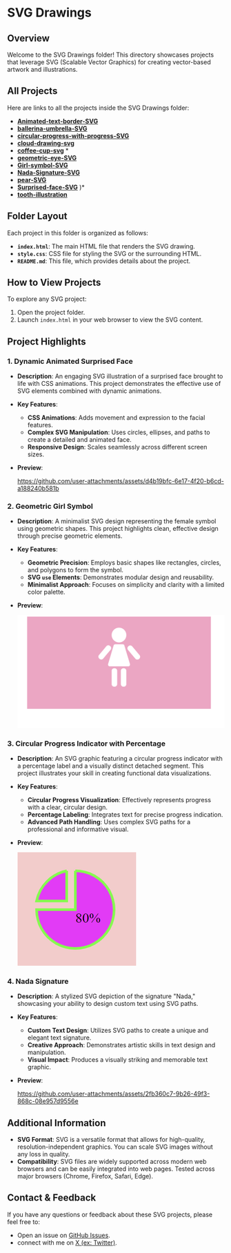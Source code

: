 # SVG Drawings

## Overview

Welcome to the SVG Drawings folder! This directory showcases projects that leverage SVG (Scalable Vector Graphics) for creating vector-based artwork and illustrations.

## All Projects
Here are links to all the projects inside the SVG Drawings folder:
- **[Animated-text-border-SVG](#https://github.com/Nada-TB/creative-coding-projects/tree/main/svg-drawings/animated-text-border-SVG)**
- **[ballerina-umbrella-SVG](#https://github.com/Nada-TB/creative-coding-projects/tree/main/svg-drawings/ballerina-umbrella-SVG)** 
- **[circular-progress-with-progress-SVG](#https://github.com/Nada-TB/creative-coding-projects/tree/main/svg-drawings/circular-progress-with-percentage-svg)**
- **[cloud-drawing-svg](#https://github.com/Nada-TB/creative-coding-projects/tree/main/svg-drawings/cloud-drawing-svg)** 
- **[coffee-cup-svg](#https://github.com/Nada-TB/creative-coding-projects/tree/main/svg-drawings/coffee-cup-svg)** *
- **[geometric-eye-SVG](#https://github.com/Nada-TB/creative-coding-projects/tree/main/svg-drawings/geometric-eye-SVG)** 
- **[Girl-symbol-SVG](#https://github.com/Nada-TB/creative-coding-projects/tree/main/svg-drawings/Girl-symbol-SVG)** 
- **[Nada-Signature-SVG](#https://github.com/Nada-TB/creative-coding-projects/tree/main/svg-drawings/Nada-Signature-SVG)** 
- **[pear-SVG](#https://github.com/Nada-TB/creative-coding-projects/tree/main/svg-drawings/pear-SVG)** 
- **[Surprised-face-SVG](#https://github.com/Nada-TB/creative-coding-projects/tree/main/svg-drawings/Surprised-face-SVG)** )*
- **[tooth-illustration](#https://github.com/Nada-TB/creative-coding-projects/tree/main/svg-drawings/Tooth-illlustration)** 


## Folder Layout

Each project in this folder is organized as follows:

- **`index.html`**: The main HTML file that renders the SVG drawing.
- **`style.css`**: CSS file for styling the SVG or the surrounding HTML.
- **`README.md`**: This file, which provides details about the project.

## How to View Projects

To explore any SVG project:

1. Open the project folder.
2. Launch `index.html` in your web browser to view the SVG content.

## Project Highlights

### 1. **Dynamic Animated Surprised Face**
- **Description**: An engaging SVG illustration of a surprised face brought to life with CSS animations. This project demonstrates the effective use of SVG elements combined with dynamic animations.
- **Key Features**:
  - **CSS Animations**: Adds movement and expression to the facial features.
  - **Complex SVG Manipulation**: Uses circles, ellipses, and paths to create a detailed and animated face.
  - **Responsive Design**: Scales seamlessly across different screen sizes.
- **Preview**:
  
  https://github.com/user-attachments/assets/d4b19bfc-6e17-4f20-b6cd-a188240b581b

### 2. **Geometric Girl Symbol**
- **Description**: A minimalist SVG design representing the female symbol using geometric shapes. This project highlights clean, effective design through precise geometric elements.
- **Key Features**:
  - **Geometric Precision**: Employs basic shapes like rectangles, circles, and polygons to form the symbol.
  - **SVG `use` Elements**: Demonstrates modular design and reusability.
  - **Minimalist Approach**: Focuses on simplicity and clarity with a limited color palette.
- **Preview**:
  
  ![demo](https://github.com/Nada-TB/creative-coding-projects/blob/main/projects-preview/Screenshot%202024-07-26%20141723.png)

### 3. **Circular Progress Indicator with Percentage**
- **Description**: An SVG graphic featuring a circular progress indicator with a percentage label and a visually distinct detached segment. This project illustrates your skill in creating functional data visualizations.
- **Key Features**:
  - **Circular Progress Visualization**: Effectively represents progress with a clear, circular design.
  - **Percentage Labeling**: Integrates text for precise progress indication.
  - **Advanced Path Handling**: Uses complex SVG paths for a professional and informative visual.
- **Preview**:

  ![demo](https://github.com/Nada-TB/creative-coding-projects/blob/main/projects-preview/Screenshot%202024-07-26%20141826.png)

### 4. **Nada Signature**
- **Description**: A stylized SVG depiction of the signature "Nada," showcasing your ability to design custom text using SVG paths.
- **Key Features**:
  - **Custom Text Design**: Utilizes SVG paths to create a unique and elegant text signature.
  - **Creative Approach**: Demonstrates artistic skills in text design and manipulation.
  - **Visual Impact**: Produces a visually striking and memorable text graphic.
- **Preview**:

  https://github.com/user-attachments/assets/2fb360c7-9b26-49f3-868c-08e957d9556e

## Additional Information

- **SVG Format**: SVG is a versatile format that allows for high-quality, resolution-independent graphics. You can scale SVG images without any loss in quality.
- **Compatibility**: SVG files are widely supported across modern web browsers and can be easily integrated into web pages. Tested across major browsers (Chrome, Firefox, Safari, Edge).

## Contact & Feedback

If you have any questions or feedback about these SVG projects, please feel free to:

- Open an issue on [GitHub Issues](https://github.com/Nada-TB/creative-coding-projects/issues).
- connect with me on [X (ex: Twitter)](https://x.com/Nada__Ta).
